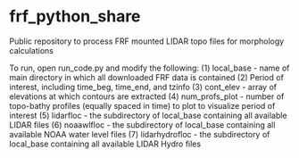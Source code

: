 # frf_python_share
Public repository to process FRF mounted LIDAR topo files for morphology calculations

To run, open run_code.py and modify the following:
  (1) local_base - name of main directory in which all downloaded FRF data is contained
  (2) Period of interest, including time_beg, time_end, and tzinfo
  (3) cont_elev - array of elevations at which contours are extracted
  (4) num_profs_plot - number of topo-bathy profiles (equally spaced in time) to plot to visualize period of interest
  (5) lidarfloc - the subdirectory of local_base containing all available LIDAR files
  (6) noaawlfloc - the subdirectory of local_base containing all available NOAA water level files
  (7) lidarhydrofloc - the subdirectory of local_base containing all available LIDAR Hydro files

